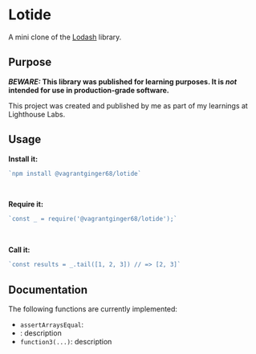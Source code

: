 # Lotide

A mini clone of the [Lodash](https://lodash.com) library.

## Purpose

**_BEWARE:_ This library was published for learning purposes. It is _not_ intended for use in production-grade software.**

This project was created and published by me as part of my learnings at Lighthouse Labs. 

## Usage

**Install it:**
```js
`npm install @vagrantginger68/lotide`
```

</br>

**Require it:**
```js
`const _ = require('@vagrantginger68/lotide');`
```

</br>

**Call it:**
```js
`const results = _.tail([1, 2, 3]) // => [2, 3]`
```
## Documentation

The following functions are currently implemented:

* `assertArraysEqual`: 
* : description
* `function3(...)`: description